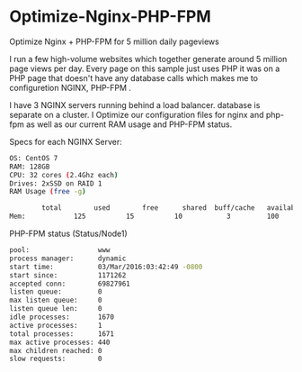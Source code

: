 # Optimize-Nginx-PHP-FPM
Optimize Nginx + PHP-FPM for 5 million daily pageviews

I  run a few high-volume websites which together generate around 5 million page views per day.  Every page on this sample just uses PHP it was on a PHP page that doesn't have any database calls which makes me to configuretion NGINX, PHP-FPM .

I have 3 NGINX servers running behind a load balancer.  database is separate on a cluster. I Optimize our configuration files for nginx and php-fpm as well as our current RAM usage and PHP-FPM status. 

Specs for each NGINX Server:
```bash
OS: CentOS 7
RAM: 128GB
CPU: 32 cores (2.4Ghz each)
Drives: 2xSSD on RAID 1
RAM Usage (free -g)
```

```bash       
        total        used        free      shared  buff/cache   available
Mem:            125          15          10           3         100         103
```
PHP-FPM status (Status/Node1)
```bash
pool:                 www
process manager:      dynamic
start time:           03/Mar/2016:03:42:49 -0800
start since:          1171262
accepted conn:        69827961
listen queue:         0
max listen queue:     0
listen queue len:     0
idle processes:       1670
active processes:     1
total processes:      1671
max active processes: 440
max children reached: 0
slow requests:        0
```
